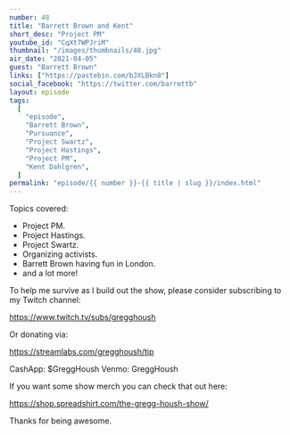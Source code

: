 ```yaml
---
number: 48
title: "Barrett Brown and Kent"
short_desc: "Project PM"
youtube_id: "CqXt7WPJriM"
thumbnail: "/images/thumbnails/48.jpg"
air_date: "2021-04-05"
guest: "Barrett Brown"
links: ["https://pastebin.com/bJXLBkn8"]
social_facebook: "https://twitter.com/barrettb"
layout: episode
tags:
  [
    "episode",
    "Barrett Brown",
    "Pursuance",
    "Project Swartz",
    "Project Hastings",
    "Project PM",
    "Kent Dahlgren",
  ]
permalink: "episode/{{ number }}-{{ title | slug }}/index.html"
---
```


Topics covered:

- Project PM.
- Project Hastings.
- Project Swartz.
- Organizing activists.
- Barrett Brown having fun in London.
- and a lot more!

To help me survive as I build out the show, please consider subscribing to my Twitch channel:

https://www.twitch.tv/subs/gregghoush​​

Or donating via:

https://streamlabs.com/gregghoush/tip​​

CashApp: $GreggHoush
Venmo: GreggHoush

If you want some show merch you can check that out here:

https://shop.spreadshirt.com/the-gregg-housh-show/

Thanks for being awesome.
